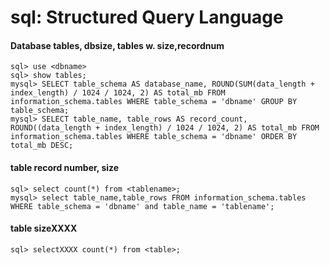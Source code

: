 sql: Structured Query Language
====

#### Database tables, dbsize, tables w. size,recordnum
    sql> use <dbname>
    sql> show tables;  
    mysql> SELECT table_schema AS database_name, ROUND(SUM(data_length + index_length) / 1024 / 1024, 2) AS total_mb FROM information_schema.tables WHERE table_schema = 'dbname' GROUP BY table_schema;
    mysql> SELECT table_name, table_rows AS record_count, ROUND((data_length + index_length) / 1024 / 1024, 2) AS total_mb FROM information_schema.tables WHERE table_schema = 'dbname' ORDER BY total_mb DESC;

#### table record number, size
    sql> select count(*) from <tablename>;
    mysql> select table_name,table_rows FROM information_schema.tables WHERE table_schema = 'dbname' and table_name = 'tablename';

#### table sizeXXXX
    sql> selectXXXX count(*) from <table>;    
